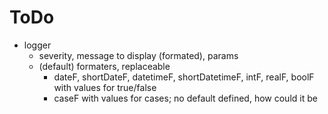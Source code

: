 ToDo
====

- logger
    * severity, message to display (formated), params
    * (default) formaters, replaceable
        * dateF, shortDateF, datetimeF, shortDatetimeF, intF, realF, boolF with values for true/false
        * caseF with values for cases; no default defined, how could it be

